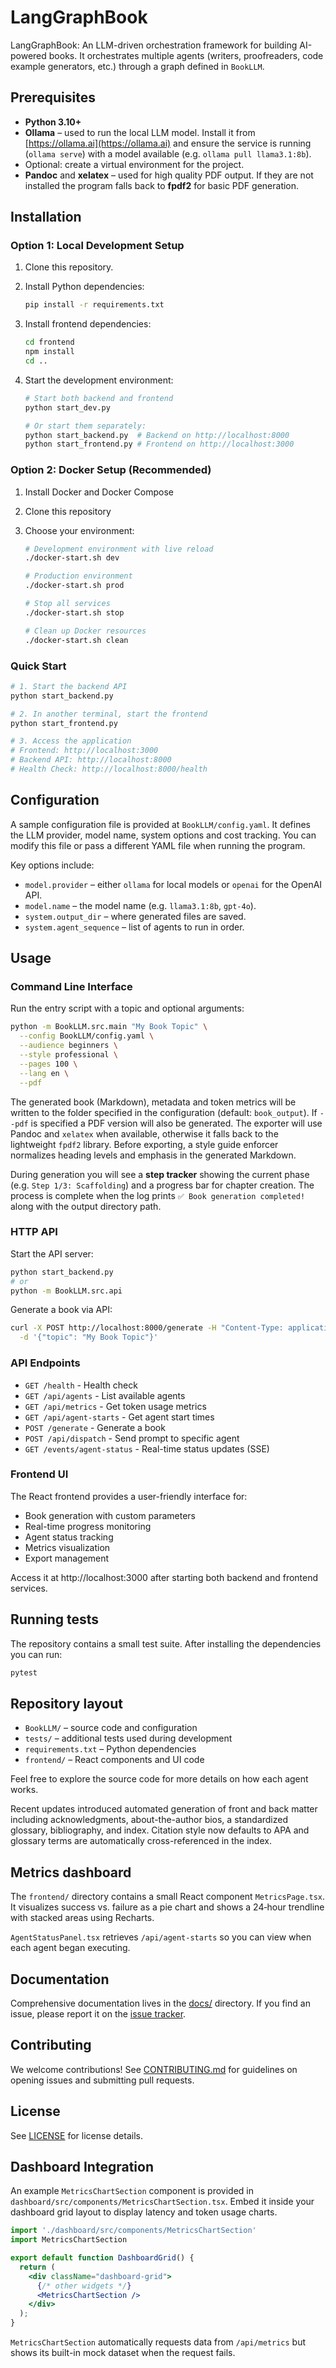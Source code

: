 # LangGraphBook

LangGraphBook: An LLM-driven orchestration framework for building AI-powered books.
It orchestrates multiple agents (writers, proofreaders, code example generators, etc.)
through a graph defined in `BookLLM`.

## Prerequisites

- **Python 3.10+**
- **Ollama** – used to run the local LLM model. Install it from [https://ollama.ai](https://ollama.ai)
  and ensure the service is running (`ollama serve`) with a model available (e.g. `ollama pull llama3.1:8b`).
- Optional: create a virtual environment for the project.
- **Pandoc** and **xelatex** – used for high quality PDF output. If they are not installed the program falls back to **fpdf2** for basic PDF generation.

## Installation

### Option 1: Local Development Setup

1. Clone this repository.
2. Install Python dependencies:

   ```bash
   pip install -r requirements.txt
   ```

3. Install frontend dependencies:

   ```bash
   cd frontend
   npm install
   cd ..
   ```

4. Start the development environment:

   ```bash
   # Start both backend and frontend
   python start_dev.py
   
   # Or start them separately:
   python start_backend.py  # Backend on http://localhost:8000
   python start_frontend.py # Frontend on http://localhost:3000
   ```

### Option 2: Docker Setup (Recommended)

1. Install Docker and Docker Compose
2. Clone this repository
3. Choose your environment:

   ```bash
   # Development environment with live reload
   ./docker-start.sh dev
   
   # Production environment
   ./docker-start.sh prod
   
   # Stop all services
   ./docker-start.sh stop
   
   # Clean up Docker resources
   ./docker-start.sh clean
   ```

### Quick Start

```bash
# 1. Start the backend API
python start_backend.py

# 2. In another terminal, start the frontend
python start_frontend.py

# 3. Access the application
# Frontend: http://localhost:3000
# Backend API: http://localhost:8000
# Health Check: http://localhost:8000/health
```

## Configuration

A sample configuration file is provided at `BookLLM/config.yaml`. It defines the
LLM provider, model name, system options and cost tracking. You can modify this
file or pass a different YAML file when running the program.

Key options include:

- `model.provider` – either `ollama` for local models or `openai` for the
  OpenAI API.
- `model.name` – the model name (e.g. `llama3.1:8b`, `gpt-4o`).
- `system.output_dir` – where generated files are saved.
- `system.agent_sequence` – list of agents to run in order.

## Usage

### Command Line Interface

Run the entry script with a topic and optional arguments:

```bash
python -m BookLLM.src.main "My Book Topic" \
  --config BookLLM/config.yaml \
  --audience beginners \
  --style professional \
  --pages 100 \
  --lang en \
  --pdf
```

The generated book (Markdown), metadata and token metrics will be written to the
folder specified in the configuration (default: `book_output`). If `--pdf` is
specified a PDF version will also be generated. The exporter will use Pandoc and
`xelatex` when available, otherwise it falls back to the lightweight `fpdf2`
library. Before exporting, a style guide enforcer normalizes heading levels and
emphasis in the generated Markdown.

During generation you will see a **step tracker** showing the current phase
(e.g. `Step 1/3: Scaffolding`) and a progress bar for chapter creation. The
process is complete when the log prints `✅ Book generation completed!` along
with the output directory path.

### HTTP API

Start the API server:

```bash
python start_backend.py
# or
python -m BookLLM.src.api
```

Generate a book via API:

```bash
curl -X POST http://localhost:8000/generate -H "Content-Type: application/json" \
  -d '{"topic": "My Book Topic"}'
```

### API Endpoints

- `GET /health` - Health check
- `GET /api/agents` - List available agents
- `GET /api/metrics` - Get token usage metrics
- `GET /api/agent-starts` - Get agent start times
- `POST /generate` - Generate a book
- `POST /api/dispatch` - Send prompt to specific agent
- `GET /events/agent-status` - Real-time status updates (SSE)

### Frontend UI

The React frontend provides a user-friendly interface for:
- Book generation with custom parameters
- Real-time progress monitoring
- Agent status tracking
- Metrics visualization
- Export management

Access it at http://localhost:3000 after starting both backend and frontend services.

## Running tests

The repository contains a small test suite. After installing the dependencies you
can run:

```bash
pytest
```

## Repository layout

- `BookLLM/` – source code and configuration
- `tests/` – additional tests used during development
- `requirements.txt` – Python dependencies
- `frontend/` – React components and UI code

Feel free to explore the source code for more details on how each agent works.

Recent updates introduced automated generation of front and back matter
including acknowledgments, about-the-author bios, a standardized glossary,
bibliography, and index. Citation style now defaults to APA and glossary terms
are automatically cross-referenced in the index.

## Metrics dashboard

The `frontend/` directory contains a small React component `MetricsPage.tsx`.
It visualizes success vs. failure as a pie chart and shows a 24‑hour trendline
with stacked areas using Recharts.

`AgentStatusPanel.tsx` retrieves `/api/agent-starts` so you can view when each
agent began executing.

## Documentation
Comprehensive documentation lives in the [docs/](docs/) directory. If you find an issue, please report it on the [issue tracker](https://github.com/yourorg/langgraphbook/issues).

## Contributing
We welcome contributions! See [CONTRIBUTING.md](CONTRIBUTING.md) for guidelines on opening issues and submitting pull requests.

## License
See [LICENSE](LICENSE) for license details.

## Dashboard Integration

An example `MetricsChartSection` component is provided in
`dashboard/src/components/MetricsChartSection.tsx`. Embed it inside your
dashboard grid layout to display latency and token usage charts.

```jsx
import './dashboard/src/components/MetricsChartSection'
import MetricsChartSection

export default function DashboardGrid() {
  return (
    <div className="dashboard-grid">
      {/* other widgets */}
      <MetricsChartSection />
    </div>
  );
}
```

`MetricsChartSection` automatically requests data from `/api/metrics` but shows
its built-in mock dataset when the request fails.

